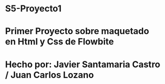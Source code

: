 # S5-Proyecto1 

# Primer Proyecto sobre maquetado en Html y Css de Flowbite

# Hecho por: Javier Santamaria Castro / Juan Carlos Lozano  